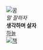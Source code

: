 ![꿈](http://cfile25.uf.tistory.com/image/1228D64E4EEAD08D295FFD)  
*말 잘하자*  
**생각하며 살자**  
[하늘](https://youtu.be/Llmid-acpaA)  
[![책](http://image.hankookilbo.com/i.aspx?Guid=a1686a59bb05499e8cb77cb6878b668a&Month=20150916&size=400)](https://youtu.be/XGMpwA6jSoM)

